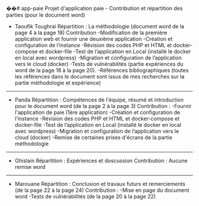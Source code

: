 ��#   a p p - p a i e 
 
Projet d'application paie  -  Contribution  et répartition des parties (pour le document word)

- Taoufik Toughrai
   Répartition : La méthodologie (document word de la page 4 à la page 18)
   Contribution
       -Modification de la première application web et fournir une deuxième application
       -Création et configuration de l’instance
       -Révision des codes PHP et HTML  et docker-compose et docker-file
       -Test de l’application en Local (installé le docker en local avec wordpress) 
       -Migration et configuration de l’application vers le cloud (docker)
       -Tests de vulnérabilités (partie expériences du word de la page 18 à la page 20). 
       -Références bibliographiques (toutes les références dans le document sont issus de mes recherches sur la partie méthodologie et expérience)
---------------------------------------------------------------------------------------------------------------------------------------------------
- Panda
  Répartition : Compétences de l'équipe, résumé et introduction pour le document word (de la page 2 à la page 3) 
  Contribution :
       -Fournir l'application de paie (1ère application)
       -Création et configuration de l’instance
       -Révision des codes PHP et HTML  et docker-compose et docker-file
       -Test de l’application en Local (installé le docker en local avec wordpress) 
       -Migration et configuration de l’application vers le cloud (docker)
       -Remise de certaines prises d'écrans de la partie méthodologie
----------------------------------------------------------------------------------------------------------------------------------------------------
- Ghislain
  Répartition : Expériences et doscussion
  Contribution : Aucune remise word
----------------------------------------------------------------------------------------------------------------------------------------------------
- Marouane
  Répartition : Conclusion et travaux futurs et remerciements (de la page 22 à la page 24)
  Contribution :
        -Mise en page du document word
        -Tests de vulnérabilités (de la page 20 à la page 22)
